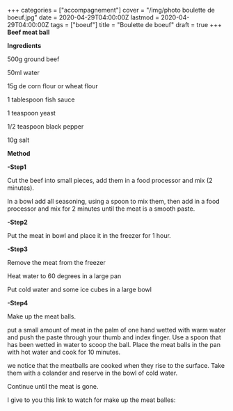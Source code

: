 +++
categories = ["accompagnement"]
cover = "/img/photo boulette de boeuf.jpg"
date = 2020-04-29T04:00:00Z
lastmod = 2020-04-29T04:00:00Z
tags = ["boeuf"]
title = "Boulette de boeuf"
draft = true
+++
**Beef meat ball**

**Ingredients**

500g ground beef

50ml water

15g de corn flour or wheat flour

1 tablespoon fish sauce

1 teaspoon yeast

1/2 teaspoon black pepper

10g salt

**Method**

**-Step1**

Cut the beef into small pieces, add them in a food processor and mix (2 minutes).

In a bowl add all seasoning, using a spoon to mix them, then add in a food processor and mix for 2 minutes until the meat is a smooth paste.

**-Step2**

Put the meat in bowl and place it in the freezer for 1 hour.

**-Step3**

Remove the meat from the freezer

Heat water to 60 degrees in a large pan

Put cold water and some ice cubes in a large bowl

**-Step4**

Make up the meat balls.

put a small amount of meat in the palm of one hand wetted with warm water and push the paste through your thumb and index finger. Use a spoon that has been wetted in water to scoop the ball. Place the meat balls in the pan with hot water and cook for 10 minutes.

we notice that the meatballs are cooked when they rise to the surface. Take them with a colander and reserve in the bowl of cold water.

Continue until the meat is gone.



I give to you this link to watch for make up the meat balles:

  
 

  
 